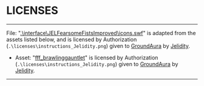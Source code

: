 # LICENSES

---

File: "[.\interface\JELFearsomeFistsImproved\icons.swf](https://www.nexusmods.com/skyrimspecialedition/mods/59460)" is adapted from the assets listed below, and is licensed by Authorization (`.\licenses\instructions_Jelidity.png`) given to [GroundAura](https://www.nexusmods.com/users/97658973) by [Jelidity](https://www.nexusmods.com/users/4569617).

- Asset: "[fff_brawlinggauntlet](https://www.nexusmods.com/skyrimspecialedition/mods/59460)" is licensed by Authorization (`.\licenses\instructions_Jelidity.png`) given to [GroundAura](https://www.nexusmods.com/users/97658973) by [Jelidity](https://www.nexusmods.com/users/4569617).

---
